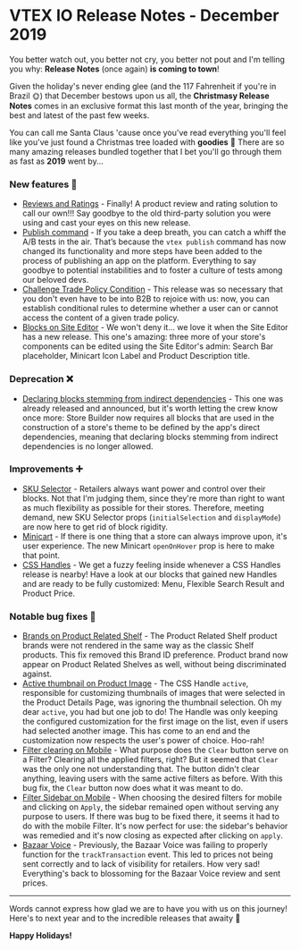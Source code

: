 # VTEX IO Release Notes - December 2019

You better watch out, you better not cry, you better not pout and I'm telling you why: **Release Notes** (once again) **is coming to town**!

Given the holiday's never ending glee (and the 117 Fahrenheit if you're in Brazil :sun_with_face:) that December bestows upon us all, the **Christmasy Release Notes** comes in an exclusive format this last month of the year, bringing the best and latest of the past few weeks.

You can call me Santa Claus 'cause once you've read everything you'll feel like you've just found a Christmas tree loaded with **goodies** :christmas_tree: There are so many amazing releases bundled together that I bet you'll go through them as fast as **2019** went by... 

### New features  :rocket: 

- [Reviews and Ratings](https://vtex.io/docs/releases/2019-week-47-48-49-50-51/reviews-and-ratings) - Finally! A product review and rating solution to call our own!!! Say goodbye to the old third-party solution you were using and cast your eyes on this new release.
- [Publish command](https://vtex.io/docs/releases/2019-week-47-48-49-50-51/publish-command) - If you take a deep breath, you can catch a whiff the A/B tests in the air. That’s because the `vtex publish` command has now changed its functionality and more steps have been added to the process of publishing an app on the platform. Everything to say goodbye to potential instabilities and to foster a culture of tests among our beloved devs.
- [Challenge Trade Policy Condition](https://vtex.io/docs/releases/2019-week-47-48-49-50-51/challenge-trade-policy-condition) - This release was so necessary that you don't even have to be into B2B to rejoice with us: now, you can establish conditional rules to determine whether a user can or cannot access the content of a given trade policy. 
- [Blocks on Site Editor](https://vtex.io/docs/releases/2019-week-47-48-49-50-51/blocks-on-site-editor) - We won't deny it... we love it when the Site Editor has a new release. This one's amazing: three more of your store's components can be edited using the Site Editor's admin: Search Bar placeholder, Minicart Icon Label and Product Description title.  

### Deprecation :x: 

- [Declaring blocks stemming from indirect dependencies](https://vtex.io/docs/releases/2019-12-12/declaring-blocks-stemming-from-indirect-dependencies) - This one was already released and announced, but it's worth letting the crew know once more: Store Builder now requires all blocks that are used in the construction of a store's theme to be defined by the app's direct dependencies, meaning that declaring blocks stemming from indirect dependencies is no longer allowed.
 
### Improvements :heavy_plus_sign:

- [SKU Selector](https://vtex.io/docs/releases/2019-week-47-48-49-50-51/sku-selector) - Retailers always want power and control over their blocks. Not that I'm judging them, since they're more than right to want as much flexibility as possible for their stores. Therefore, meeting demand, new SKU Selector props (`initialSelection` and `displayMode`) are now here to get rid of block rigidity.
- [Minicart](https://vtex.io/docs/releases/2019-week-47-48-49-50-51/minicart) - If there is one thing that a store can always improve upon, it's user experience. The new Minicart `openOnHover` prop is here to make that point.  
- [CSS Handles](https://vtex.io/docs/releases/2019-week-47-48-49-50-51/css-handles) - We get a fuzzy feeling inside whenever a CSS Handles release is nearby! Have a look at our blocks that gained new Handles and are ready to be fully customized: Menu, Flexible Search Result and Product Price.

### Notable bug fixes  :bug:

- [Brands on Product Related Shelf](https://github.com/vtex-apps/shelf/pull/199) - The Product Related Shelf product brands were not rendered in the same way as the classic Shelf products. This fix removed this Brand ID preference. Product brand now appear on Product Related Shelves as well, without being discriminated against. 
- [Active thumbnail on Product Image](https://github.com/vtex-apps/store-components/pull/641) - The CSS Handle `active`, responsible for customizing thumbnails of images that were selected in the Product Details Page, was ignoring the thumbnail selection. Oh my dear `active`, you had but one job to do! The Handle was only keeping the configured customization for the first image on the list, even if users had selected another image. This has come to an end and the customization now respects the user's power of choice. Hoo-rah! 
- [Filter clearing on Mobile](https://github.com/vtex-apps/search-result/pull/283) - What purpose does the `Clear` button serve on a Filter? Clearing all the applied filters, right? But it seemed that `Clear` was the only one not understanding that. The button didn't clear anything, leaving users with the same active filters as before. With this bug fix, the `Clear` button now does what it was meant to do. 
- [Filter Sidebar on Mobile](https://github.com/vtex-apps/search-result/pull/282) - When choosing the desired filters for mobile and clicking on `Apply`, the sidebar remained open without serving any purpose to users. If there was bug to be fixed there, it seems it had to do with the mobile Filter. It's now perfect for use: the sidebar's behavior was remedied and it's now closing as expected after clicking on `apply`. 
- [Bazaar Voice](https://github.com/vtex-apps/bazaarvoice/pull/24) - Previously, the Bazaar Voice was failing to properly function for the `trackTransaction` event. This led to prices not being sent correctly and to lack of visibility for retailers. How very sad! Everything's back to blossoming for the Bazaar Voice review and sent prices. 

--- 

Words cannot express how glad we are to have you with us on this journey! 
Here's to next year and to the incredible releases that awaity :beers:

**Happy Holidays!**
